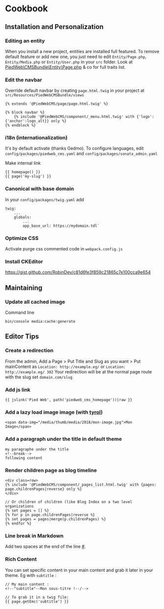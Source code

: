 Cookbook
============

## Installation and Personalization

### Editing an entity
When you install a new project, entities are installed full featured.
To remove default feature or add new one, you just need to edit `Entity/Page.php`, `Entity/Media.php` or `Entity/User.php` in your `src` folder.
Look at [PiedWeb\CMSBundle\Entity\Page.php](https://github.com/PiedWeb/CMS/blob/master/src/Entity/Page.php) & co for full traits list.

### Edit the navbar
Override default navbar by creating `page.html.twig` in your project at `src/Resources/PiedWebCMSBundle/views`
```
{% extends '@PiedWebCMS/page/page.html.twig' %}

{% block navbar %}
    {% include '@PiedWebCMS/component/_menu.html.twig' with {'logo':{'anchor':logo_alt}} only %}
{% endblock %}
```

### i18n (internationalization)
It's by default activate (thanks Gedmo). To configure languages, edit `config/packages/piedweb_cms.yaml` and `config/packages/sonata_admin.yaml`

Make internal link
```twig
{{ homepage() }}
{{ page('my-slug') }}
```

### Canonical with base domain

In your `config/packages/twig.yaml` add
```
twig:
    ...
    globals:
        ...
        app_base_url: https://mydomain.tdl`
```

### Optimize CSS

Activate purge css commented code in `webpack.config.js`

### Install CKEditor

https://gist.github.com/RobinDev/c81d6fe3f859c21865c7e100cca9e654

## Maintaining

### Update all cached image

Command line

```
bin/console media:cache:generate
```

## Editor Tips

### Create a redirection
From the admin, Add a Page > Put Title and Slug as you want > Put mainContent as `Location: http://example.eg/` or `Location: http://example.eg/ 302`
Your redirection will be at the normal page route with the slug set `domain.com/slug`

### Add js link
```
{{ jslink('Pied Web', path('piedweb_cms_homepage'))|raw }}
```

### Add a lazy load image image (with [tyrol](https://github.com/PiedWeb/piedweb-tyrol-free-bootstrap-4-theme/blob/master/src/js/helpers.js#L3))
```
<span data-img="/media/thumb/media/2018/mon-image.jpg">Mon Image</span>
```

### Add a paragraph under the title in default theme
```
my paragraphe under the title
<!--break-->
following content
```

### Render children page as blog timeline
```twig
<div class=row>
{% include '@PiedWebCMS/component/_pages_list.html.twig' with {pages: page.childrenPages|reverse} only %}
</div>

// Or children of children (like Blog Index on a two level organizations
{% set pages = [] %}
{% for p in page.childrenPages|reverse %}
{% set pages = pages|merge(p.childrenPages) %}
{% endfor %}
```

### Line break in Markdown

Add two spaces at the end of the line [#](https://github.com/michelf/php-markdown/blob/lib/test/resources/markdown.mdtest/Markdown%20Documentation%20-%20Syntax.text#L184).

### Rich Content

You can set specific content in your main content and grab it later in your theme. Eg with `subtitle` :
```twig
// My main content :
<!--"subtitle"--Mon sous-titre !--/-->

// To grab it in a twig file:
{{ page.getEmc('subtitle') }}
```
